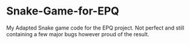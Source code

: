 # Snake-Game-for-EPQ
My Adapted Snake game code for the EPQ project.
Not perfect and still containing a few major bugs however proud of the result.
